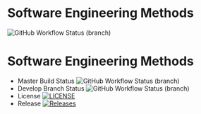 # Software Engineering Methods
![GitHub Workflow Status (branch)](https://img.shields.io/github/actions/workflow/status/MutantAc/sem/main.yml?branch=develop)
# Software Engineering Methods
* Master Build Status ![GitHub Workflow Status (branch)](https://img.shields.io/github/actions/workflow/status/MutantAc/sem/main.yml?branch=master)
* Develop Branch Status ![GitHub Workflow Status (branch)](https://img.shields.io/github/actions/workflow/status/MutantAc/sem/main.yml?branch=develop)
* License [![LICENSE](https://img.shields.io/github/license/MutantAc/sem.svg?style=flat-square)](https://github.com/MutantAc/sem/blob/master/LICENSE)
* Release [![Releases](https://img.shields.io/github/release/MutantAc/sem/all.svg?style=flat-square)](https://github.com/MutantAc/sem/releases)

